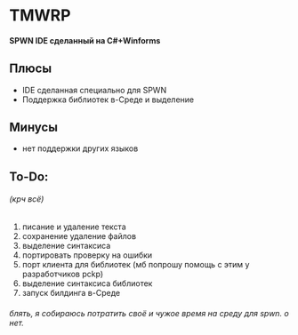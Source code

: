 # TMWRP
#### SPWN IDE сделанный на C#+Winforms
## Плюсы
- IDE сделанная специально для SPWN
- Поддержка библиотек в-Среде и выделение
## Минусы
- нет поддержки других языков
## To-Do:
###### (крч всё)
1. писание и удаление текста
2. сохранение удаление файлов
3. выделение синтаксиса
4. портировать проверку на ошибки
5. порт клиента для библиотек (мб попрошу помощь с этим у разработчиков pckp)
6. выделение синтаксиса библиотек
7. запуск билдинга в-Среде
###### блять, я собираюсь потратить своё и чужое время на среду для spwn. о нет.
